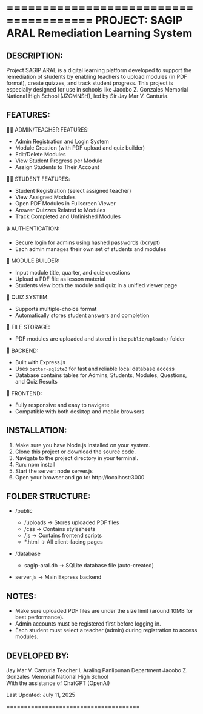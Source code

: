 ======================================
        PROJECT: SAGIP ARAL
        Remediation Learning System
======================================

DESCRIPTION:
------------
Project SAGIP ARAL is a digital learning platform developed to support the remediation of students by enabling teachers to upload modules (in PDF format), create quizzes, and track student progress. This project is especially designed for use in schools like Jacobo Z. Gonzales Memorial National High School (JZGMNSH), led by Sir Jay Mar V. Canturia.

FEATURES:
---------
🧑‍🏫 ADMIN/TEACHER FEATURES:
- Admin Registration and Login System
- Module Creation (with PDF upload and quiz builder)
- Edit/Delete Modules
- View Student Progress per Module
- Assign Students to Their Account

👨‍🎓 STUDENT FEATURES:
- Student Registration (select assigned teacher)
- View Assigned Modules
- Open PDF Modules in Fullscreen Viewer
- Answer Quizzes Related to Modules
- Track Completed and Unfinished Modules

🔒 AUTHENTICATION:
- Secure login for admins using hashed passwords (bcrypt)
- Each admin manages their own set of students and modules

📄 MODULE BUILDER:
- Input module title, quarter, and quiz questions
- Upload a PDF file as lesson material
- Students view both the module and quiz in a unified viewer page

📝 QUIZ SYSTEM:
- Supports multiple-choice format
- Automatically stores student answers and completion

📁 FILE STORAGE:
- PDF modules are uploaded and stored in the `public/uploads/` folder

💾 BACKEND:
- Built with Express.js
- Uses `better-sqlite3` for fast and reliable local database access
- Database contains tables for Admins, Students, Modules, Questions, and Quiz Results

🔧 FRONTEND:
- Fully responsive and easy to navigate
- Compatible with both desktop and mobile browsers

INSTALLATION:
-------------
1. Make sure you have Node.js installed on your system.
2. Clone this project or download the source code.
3. Navigate to the project directory in your terminal.
4. Run:
   npm install
5. Start the server:
   node server.js
6. Open your browser and go to:
   http://localhost:3000

FOLDER STRUCTURE:
-----------------
- /public
  - /uploads         -> Stores uploaded PDF files
  - /css             -> Contains stylesheets
  - /js              -> Contains frontend scripts
  - *.html           -> All client-facing pages

- /database
  - sagip-aral.db    -> SQLite database file (auto-created)

- server.js          -> Main Express backend

NOTES:
------
- Make sure uploaded PDF files are under the size limit (around 10MB for best performance).
- Admin accounts must be registered first before logging in.
- Each student must select a teacher (admin) during registration to access modules.

DEVELOPED BY:
-------------
Jay Mar V. Canturia
Teacher I, Araling Panlipunan Department
Jacobo Z. Gonzales Memorial National High School  
With the assistance of ChatGPT (OpenAI)

Last Updated: July 11, 2025

======================================
